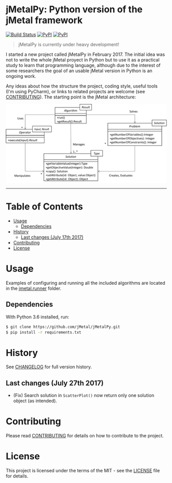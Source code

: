 # jMetalPy: Python version of the jMetal framework
[![Build Status](https://travis-ci.org/jMetal/jMetalPy.svg?branch=master)](https://travis-ci.org/jMetal/jMetalPy)
[![PyPI](https://img.shields.io/pypi/l/jMetalPy.svg)]()
[![PyPI](https://img.shields.io/pypi/v/jMetalPy.svg)]()

> jMetalPy is currently under heavy development!  

I started a new project called jMetalPy in February 2017. The initial idea was not to write the whole jMetal proyect in Python but to use it as a practical study to learn that programming language, although due to the interest of some researchers the goal of an usable jMetal version in Python is an ongoing work.

Any ideas about how the structure the project, coding style, useful tools (I'm using PyCharm), or links to related projects are welcome (see [CONTRIBUTING](https://github.com/jMetal/jMetalPy/blob/master/CONTRIBUTING.md)). The starting point is the jMetal architecture:

![jMetal architecture](resources/jMetal5UML.png)

---

# Table of Contents
- [Usage](#usage)
	- [Dependencies](#dependencies)
- [History](#history)
	- [Last changes (July 17th 2017)](#last-changes-july-17th-2017)
- [Contributing](#contributing)
- [License](#license)


# Usage
Examples of configuring and running all the included algorithms are located in the [jmetal.runner](https://github.com/jMetal/jMetalPy/tree/master/jmetal/runner) folder.

## Dependencies
With Python 3.6 installed, run:
```Bash
$ git clone https://github.com/jMetal/jMetalPy.git
$ pip install -r requirements.txt
```

# History
See [CHANGELOG](CHANGELOG.md) for full version history.

## Last changes (July 27th 2017)
* (Fix) Search solution in `ScatterPlot()` now return only one solution object (as intended).

# Contributing
Please read [CONTRIBUTING](CONTRIBUTING.md) for details on how to contribute to the project.

# License
This project is licensed under the terms of the MIT - see the [LICENSE](LICENSE) file for details.
